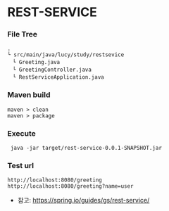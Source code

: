 # REST-SERVICE

### File Tree
```
.
└ src/main/java/lucy/study/restsevice
　└ Greeting.java
　└ GreetingController.java
　└ RestServiceApplication.java
```

### Maven build
```
maven > clean
maven > package
```

### Execute
```
 java -jar target/rest-service-0.0.1-SNAPSHOT.jar
```

### Test url
```
http://localhost:8080/greeting
http://localhost:8080/greeting?name=user
```

- 참고: https://spring.io/guides/gs/rest-service/

